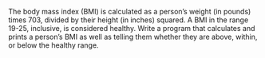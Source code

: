 The body mass index (BMI) is calculated as a person’s weight (in pounds) times 703, divided by their height (in inches) squared. A BMI in the range 19-25, inclusive, is considered healthy. Write a program that calculates and prints a person’s BMI as well as telling them whether they are above, within, or below the healthy range.

